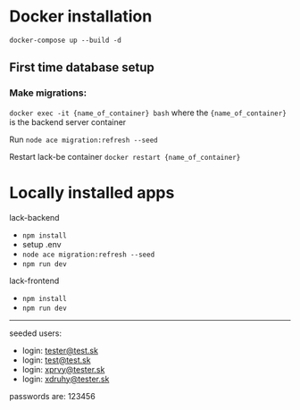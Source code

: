 # Docker installation
```docker-compose up --build -d```

## First time database setup
### Make migrations:

```docker exec -it {name_of_container} bash``` where the ```{name_of_container}``` is the backend server container  

Run ```node ace migration:refresh --seed```

Restart lack-be container
```docker restart {name_of_container}```

# Locally installed apps
lack-backend
- ```npm install```
- setup .env
- ```node ace migration:refresh --seed```
- ```npm run dev```

lack-frontend
- ```npm install```
- ```npm run dev```

----
seeded users:
- login: tester@test.sk
- login: test@test.sk
- login: xprvy@tester.sk
- login: xdruhy@tester.sk

passwords are: 123456
